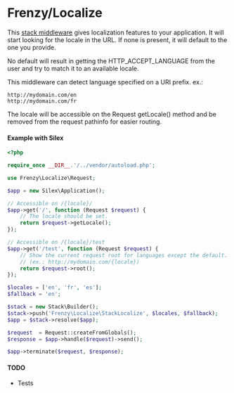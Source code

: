 Frenzy/Localize
===============

This [stack middleware](http://stackphp.com) gives localization features to your
application. It will start looking for the locale in the URL. If none is
present, it will default to the one you provide.

No default will result in getting the HTTP_ACCEPT_LANGUAGE from the user and
try to match it to an available locale.

This middleware can detect language specified on a URI prefix. ex.:
```
http://mydomain.com/en
http://mydomain.com/fr
```

The locale will be accessible on the Request getLocale() method and be removed
from the request pathinfo for easier routing.

#### Example with Silex
```php
<?php

require_once __DIR__.'/../vendor/autoload.php';

use Frenzy\Localize\Request;

$app = new Silex\Application();

// Accessible on /{locale}/
$app->get('/', function (Request $request) {
	// The locale should be set.
	return $request->getLocale();
});

// Accessible on /{locale}/test
$app->get('/test', function (Request $request) {
	// Show the current request root for languages except the default.
	// (ex.: http://mydomain.com/{locale})
	return $request->root();
});

$locales = ['en', 'fr', 'es'];
$fallback = 'en';

$stack = new Stack\Builder();
$stack->push('Frenzy\Localize\StackLocalize', $locales, $fallback);
$app = $stack->resolve($app);

$request  = Request::createFromGlobals();
$response = $app->handle($request)->send();

$app->terminate($request, $response);
```

#### TODO
 - Tests
